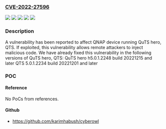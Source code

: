 ### [CVE-2022-27596](https://cve.mitre.org/cgi-bin/cvename.cgi?name=CVE-2022-27596)
![](https://img.shields.io/static/v1?label=Product&message=QTS&color=blue)
![](https://img.shields.io/static/v1?label=Product&message=QuTS%20hero&color=blue)
![](https://img.shields.io/static/v1?label=Version&message=%3D%205.0.1%20&color=brighgreen)
![](https://img.shields.io/static/v1?label=Version&message=%3D%20h5.0.1%20&color=brighgreen)
![](https://img.shields.io/static/v1?label=Vulnerability&message=CWE-89&color=brighgreen)

### Description

A vulnerability has been reported to affect QNAP device running QuTS hero, QTS. If exploited, this vulnerability allows remote attackers to inject malicious code. We have already fixed this vulnerability in the following versions of QuTS hero, QTS: QuTS hero h5.0.1.2248 build 20221215 and later QTS 5.0.1.2234 build 20221201 and later

### POC

#### Reference
No PoCs from references.

#### Github
- https://github.com/karimhabush/cyberowl


